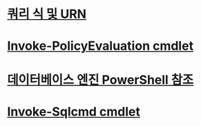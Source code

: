 # [쿼리 식 및 URN](query-expressions-and-uniform-resource-names.md)
# [Invoke-PolicyEvaluation cmdlet](invoke-policyevaluation-cmdlet.md)
# [데이터베이스 엔진 PowerShell 참조](database-engine-powershell-reference.md)
# [Invoke-Sqlcmd cmdlet](invoke-sqlcmd-cmdlet.md)
